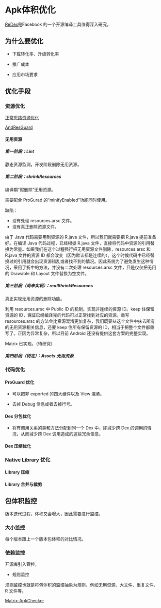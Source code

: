 # Apk体积优化

[ReDex](https://github.com/facebook/redex)是Facebook 的一个开源编译工具值得深入研究。

## 为什么要优化

- 下载转化率、升级转化率

- 推广成本

- 应用市场要求

## 优化手段

### 资源优化

[正常思路资源优化](/performance/slimming/ResourceSlimming.md)

[AndResGuard](/performance/slimming/AndResGuard.md)

#### 无用资源

##### 第一阶段：Lint

静态资源监测，开发阶段删除无用资源。

##### 第二阶段：shrinkResources

编译期“假删除”无用资源。

需要配合 ProGurad 的“minifyEnabled”功能同时使用。

缺陷：

- 没有处理 resources.arsc 文件。
- 没有真正删除资源文件。

由于 Java 代码需要用到资源的 R.java 文件，所以我们就需要把 R.java 提前准备好。在编译 Java 代码过程，已经根据 R.java 文件，直接将代码中资源的引用替换为常量。如果我们在这个过程强行把无用资源文件删除，resources.arsc 和 R.java 文件的资源 ID 都会改变（因为默认都是连续的），这个时候代码中已经替换过的引用就会出现资源错乱或者找不到的情况。因此系统为了避免发生这种情况，采用了折中的方法，并没有二次处理 resources.arsc 文件，只是仅仅把无用的 Drawable 和 Layout 文件替换为空文件。

##### 第三阶段（尚未实现）：realShrinkResources

真正实现无用资源的删除功能。

利用 resources.arsc 中 Public ID 的机制，实现非连续的资源 ID。keep 住保留资源的 ID，保证已经编译完的代码可以正常找到对应的资源。重写 resources.arsc 的方法会比资源混淆更加复杂，我们既要从这个文件中抹去所有的无用资源相关信息，还要 keep 住所有保留资源的 ID，相当于把整个文件都重写了。正因为异常复杂，所以目前 Android 还没有提供这套方案的完整实现。

Matrix 已实现。（待研究）

##### 第四阶段（待定）：Assets 无用资源

### 代码优化

#### ProGuard 优化

- 可以把非 exported 的四大组件以及 View 混淆。

- 去掉 Debug 信息或者去掉行号。

#### Dex 分包优化

- 将有调用关系的类和方法分配到同一个 Dex 中，即减少跨 Dex 的调用的情况，从而减少跨 Dex 调用造成的这些冗余信息。

#### Dex 压缩优化

### Native Library 优化

#### Library 压缩

#### Library 合并与裁剪

## 包体积监控

版本迭代过程，体积又会增大，因此需要进行监控。

### 大小监控

每个版本跟上一个版本包体积的对比情况。

### 依赖监控

开源库引入管控。

- 规则监控

规则监控也就是将包体积的监控抽象为规则，例如无用资源、大文件、重复文件、R 文件等。

[Matrix-ApkChecker](https://mp.weixin.qq.com/s/tP3dtK330oHW8QBUwGUDtA)
